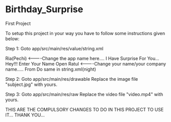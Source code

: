 # Birthday_Surprise
First Project

To setup this project in your way you have to follow some instructions given below:

Step 1: Goto app/src/main/res/value/string.xml

<resources>
    <string name="app_name">Ria(Pechi)</string>  <----Change the app name here....
    <string name="i_have_surprise_for_you">I Have Surprise For You...</string>
    <string name="hey">Hey!!!</string>
    <string name="enter_your_name">Enter Your Name</string>
    <string name="open">Open</string>
    <string name="ratul">Ratul</string>  <----Change your name/your company name.....
    <string name="from">From</string>
</resources>
Do same in string.xml(night)

Step 2: Goto app/src/main/res/drawable
Replace the image file "subject.jpg" with yours.

Step 3: Goto app/src/main/res/raw
Replace the video file "video.mp4" with yours.


THIS ARE THE COMPULSORY CHANGES TO DO IN THIS PROJECT TO USE IT...
THANK YOU...
